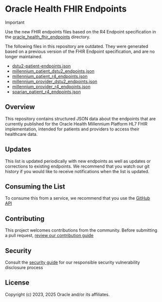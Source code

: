 # Oracle Health FHIR Endpoints

> [!IMPORTANT]
> Use the new FHIR endpoints files based on the R4 Endpoint specification in the [oracle_health_fhir_endpoints](oracle_health_fhir_endpoints) directory.
>
> The following files in this repository are outdated. They were generated based on a previous version of the FHIR Endpoint specification, and are no longer maintained.
> - [dstu2-patient-endpoints.json](dstu2-patient-endpoints.json)
> - [millennium_patient_dstu2_endpoints.json](millennium_patient_dstu2_endpoints.json)
> - [millennium_patient_r4_endpoints.json](millennium_patient_r4_endpoints.json)
> - [millennium_provider_dstu2_endpoints.json](millennium_provider_dstu2_endpoints.json)
> - [millennium_provider_r4_endpoints.json](millennium_provider_r4_endpoints.json)
> - [soarian_patient_r4_endpoints.json](soarian_patient_r4_endpoints.json)

## Overview

This repository contains structured JSON data about the endpoints that are currently published for the Oracle Health Millennium Platform HL7 FHIR implementation, intended for patients and providers to access their healthcare data.

## Updates
This list is updated periodically with new endpoints as well as updates or corrections to existing endpoints. We recommend that you watch our git history if you would like to receive notifications when the list is updated.

## Consuming the List
To consume this from a service, we recommend that you use the [GitHub API](https://developer.github.com/v3/)

## Contributing

This project welcomes contributions from the community. Before submitting a pull request, [review our contribution guide](./CONTRIBUTING.md)

## Security

Consult the [security guide](./SECURITY.md) for our responsible security vulnerability disclosure process

## License

Copyright (c) 2023, 2025 Oracle and/or its affiliates.
